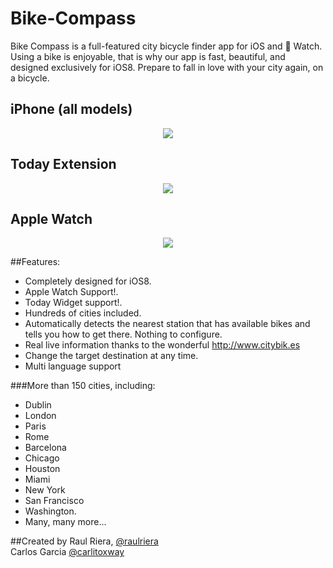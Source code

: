 # Bike-Compass

Bike Compass is a full-featured city bicycle finder app for iOS and  Watch. Using a bike is enjoyable, that is why our app is fast, beautiful, and designed exclusively for iOS8. Prepare to fall in love with your city again, on a bicycle.

## iPhone (all models)
<p align="center">
	<img src="https://raw.githubusercontent.com/raulriera/Bike-Compass/master/Screenshots/Screenshot.jpg" />
</p>

## Today Extension
<p align="center">
<img src="https://raw.githubusercontent.com/raulriera/Bike-Compass/master/Screenshots/TodayExtension.jpg" />
</p>

## Apple Watch
<p align="center">
<img src="https://raw.githubusercontent.com/raulriera/Bike-Compass/master/Screenshots/WatchApp.jpg" />
</p>

##Features:

- Completely designed for iOS8.
- Apple Watch Support!.
- Today Widget support!.
- Hundreds of cities included.
- Automatically detects the nearest station that has available bikes and tells you how to get there. Nothing to configure.
- Real live information thanks to the wonderful http://www.citybik.es
- Change the target destination at any time.
- Multi language support

###More than 150 cities, including:

- Dublin
- London
- Paris
- Rome
- Barcelona
- Chicago
- Houston
- Miami
- New York
- San Francisco
- Washington.
- Many, many more...

##Created by
Raul Riera, [@raulriera](http://twitter.com/raulriera)  
Carlos Garcia [@carlitoxway](http://twitter.com/carlitoxway)
